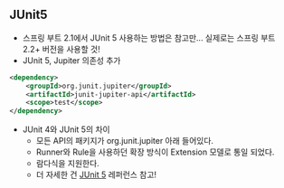 ## JUnit5
- 스프링 부트 2.1에서 JUnit 5 사용하는 방법은 참고만... 실제로는 스프링 부트 2.2+ 버전을 사용할 것!
- JUnit 5, Jupiter 의존성 추가

```xml
<dependency>
    <groupId>org.junit.jupiter</groupId>
    <artifactId>junit-jupiter-api</artifactId>
    <scope>test</scope>
</dependency>
```

- JUnit 4와 JUnit 5의 차이
    * 모든 API의 패키지가 org.junit.jupiter 아래 들어있다.
    * Runner와 Rule을 사용하던 확장 방식이 Extension 모델로 통일 되었다.
    * 람다식을 지원한다.
    * 더 자세한 건 [JUnit 5](https://junit.org/junit5/docs/current/user-guide/) 레퍼런스 참고!
